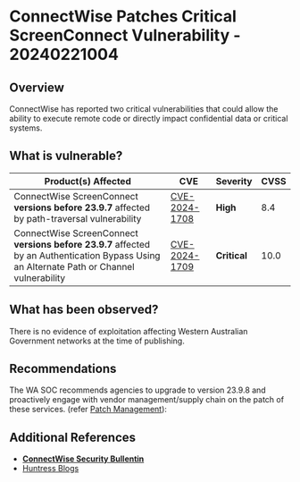 # ConnectWise Patches Critical ScreenConnect Vulnerability - 20240221004

## Overview

ConnectWise has reported two critical vulnerabilities that could allow the ability to execute remote code or directly impact confidential data or critical systems.

## What is vulnerable?

| Product(s) Affected                               | CVE                                                                                                 | Severity | CVSS |
| ------------------------------------------------- | --------------------------------------------------------------------------------------------------- | -------- | ---- |
| ConnectWise ScreenConnect **versions before 23.9.7** affected by path-traversal vulnerability| [CVE-2024-1708](https://nvd.nist.gov/vuln/detail/CVE-2024-1708) | **High**  | 8.4  |
| ConnectWise ScreenConnect **versions before 23.9.7** affected by an Authentication Bypass Using an Alternate Path or Channel vulnerability| [CVE-2024-1709](https://nvd.nist.gov/vuln/detail/CVE-2024-1709) | **Critical**  | 10.0 |

## What has been observed?

There is no evidence of exploitation affecting Western Australian Government networks at the time of publishing.

## Recommendations

The WA SOC recommends agencies to upgrade to version 23.9.8 and proactively engage with vendor management/supply chain on the patch of these services. (refer [Patch Management](../guidelines/patch-management.md)):

## Additional References

- [**ConnectWise Security Bullentin**](https://www.connectwise.com/company/trust/security-bulletins/connectwise-screenconnect-23.9.8)
- [Huntress Blogs](https://www.huntress.com/blog/a-catastrophe-for-control-understanding-the-screenconnect-authentication-bypass)
